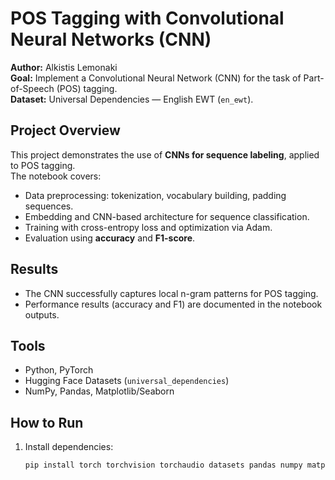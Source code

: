 # POS Tagging with Convolutional Neural Networks (CNN)

**Author:** Alkistis Lemonaki  
**Goal:** Implement a Convolutional Neural Network (CNN) for the task of Part-of-Speech (POS) tagging.  
**Dataset:** Universal Dependencies — English EWT (`en_ewt`).  

## Project Overview
This project demonstrates the use of **CNNs for sequence labeling**, applied to POS tagging.  
The notebook covers:
- Data preprocessing: tokenization, vocabulary building, padding sequences.  
- Embedding and CNN-based architecture for sequence classification.  
- Training with cross-entropy loss and optimization via Adam.  
- Evaluation using **accuracy** and **F1-score**.  

## Results
- The CNN successfully captures local n-gram patterns for POS tagging.  
- Performance results (accuracy and F1) are documented in the notebook outputs.  

## Tools
- Python, PyTorch  
- Hugging Face Datasets (`universal_dependencies`)  
- NumPy, Pandas, Matplotlib/Seaborn  

## How to Run
1. Install dependencies:
   ```bash
   pip install torch torchvision torchaudio datasets pandas numpy matplotlib seaborn
